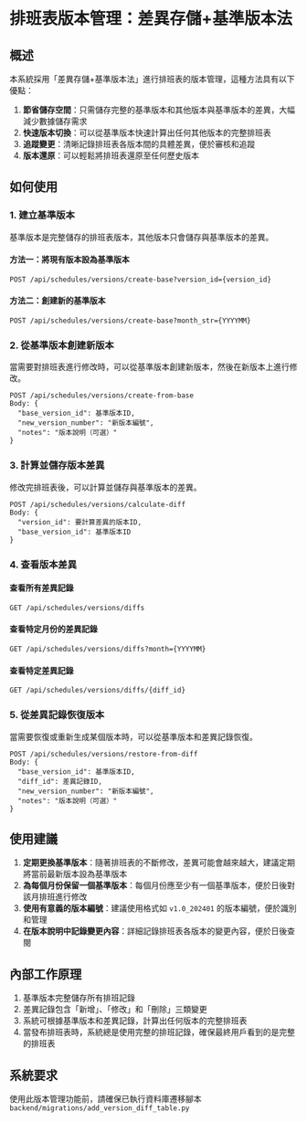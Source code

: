 # 排班表版本管理：差異存儲+基準版本法

## 概述

本系統採用「差異存儲+基準版本法」進行排班表的版本管理，這種方法具有以下優點：

1. **節省儲存空間**：只需儲存完整的基準版本和其他版本與基準版本的差異，大幅減少數據儲存需求
2. **快速版本切換**：可以從基準版本快速計算出任何其他版本的完整排班表
3. **追蹤變更**：清晰記錄排班表各版本間的具體差異，便於審核和追蹤
4. **版本還原**：可以輕鬆將排班表還原至任何歷史版本

## 如何使用

### 1. 建立基準版本

基準版本是完整儲存的排班表版本，其他版本只會儲存與基準版本的差異。

#### 方法一：將現有版本設為基準版本

```
POST /api/schedules/versions/create-base?version_id={version_id}
```

#### 方法二：創建新的基準版本

```
POST /api/schedules/versions/create-base?month_str={YYYYMM}
```

### 2. 從基準版本創建新版本

當需要對排班表進行修改時，可以從基準版本創建新版本，然後在新版本上進行修改。

```
POST /api/schedules/versions/create-from-base
Body: {
  "base_version_id": 基準版本ID,
  "new_version_number": "新版本編號",
  "notes": "版本說明（可選）"
}
```

### 3. 計算並儲存版本差異

修改完排班表後，可以計算並儲存與基準版本的差異。

```
POST /api/schedules/versions/calculate-diff
Body: {
  "version_id": 要計算差異的版本ID,
  "base_version_id": 基準版本ID
}
```

### 4. 查看版本差異

#### 查看所有差異記錄

```
GET /api/schedules/versions/diffs
```

#### 查看特定月份的差異記錄

```
GET /api/schedules/versions/diffs?month={YYYYMM}
```

#### 查看特定差異記錄

```
GET /api/schedules/versions/diffs/{diff_id}
```

### 5. 從差異記錄恢復版本

當需要恢復或重新生成某個版本時，可以從基準版本和差異記錄恢復。

```
POST /api/schedules/versions/restore-from-diff
Body: {
  "base_version_id": 基準版本ID,
  "diff_id": 差異記錄ID,
  "new_version_number": "新版本編號",
  "notes": "版本說明（可選）"
}
```

## 使用建議

1. **定期更換基準版本**：隨著排班表的不斷修改，差異可能會越來越大，建議定期將當前最新版本設為基準版本
2. **為每個月份保留一個基準版本**：每個月份應至少有一個基準版本，便於日後對該月排班進行修改
3. **使用有意義的版本編號**：建議使用格式如 `v1.0_202401` 的版本編號，便於識別和管理
4. **在版本說明中記錄變更內容**：詳細記錄排班表各版本的變更內容，便於日後查閱

## 內部工作原理

1. 基準版本完整儲存所有排班記錄
2. 差異記錄包含「新增」、「修改」和「刪除」三類變更
3. 系統可根據基準版本和差異記錄，計算出任何版本的完整排班表
4. 當發布排班表時，系統總是使用完整的排班記錄，確保最終用戶看到的是完整的排班表

## 系統要求

使用此版本管理功能前，請確保已執行資料庫遷移腳本 `backend/migrations/add_version_diff_table.py` 